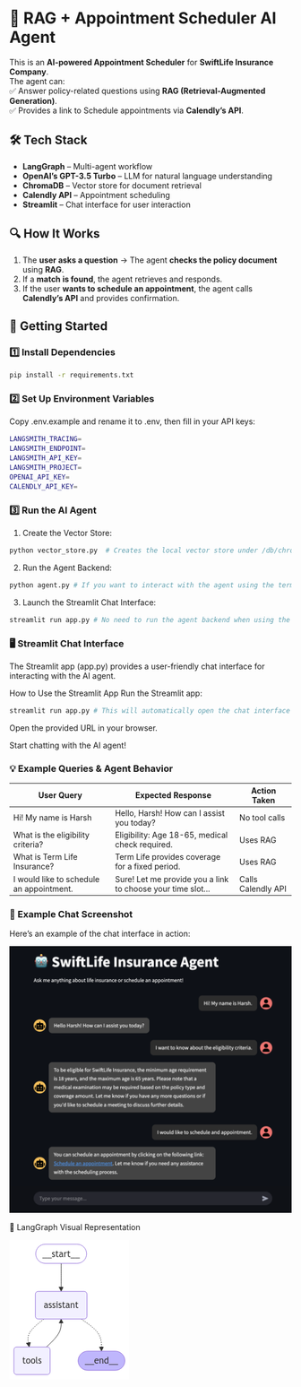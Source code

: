 # 📅 RAG + Appointment Scheduler AI Agent  

This is an **AI-powered Appointment Scheduler** for **SwiftLife Insurance Company**.  
The agent can:  
✅ Answer policy-related questions using **RAG (Retrieval-Augmented Generation)**.  
✅ Provides a link to Schedule appointments via **Calendly’s API**.

## 🛠️ Tech Stack  
- **LangGraph** – Multi-agent workflow  
- **OpenAI’s GPT-3.5 Turbo** – LLM for natural language understanding  
- **ChromaDB** – Vector store for document retrieval  
- **Calendly API** – Appointment scheduling  
- **Streamlit** – Chat interface for user interaction  

## 🔍 How It Works  
1. The **user asks a question** → The agent **checks the policy document** using **RAG**.  
2. If a **match is found**, the agent retrieves and responds.  
3. If the user **wants to schedule an appointment**, the agent calls **Calendly’s API** and provides confirmation.  

## 🚀 Getting Started  

### **1️⃣ Install Dependencies**  
```bash
pip install -r requirements.txt
```

### 2️⃣ Set Up Environment Variables
Copy .env.example and rename it to .env, then fill in your API keys:
```bash
LANGSMITH_TRACING=
LANGSMITH_ENDPOINT=
LANGSMITH_API_KEY=
LANGSMITH_PROJECT=
OPENAI_API_KEY=
CALENDLY_API_KEY=
```

### 3️⃣ Run the AI Agent
1. Create the Vector Store:

```bash
python vector_store.py  # Creates the local vector store under /db/chroma_db
```

2. Run the Agent Backend:

```bash
python agent.py # If you want to interact with the agent using the terminal
```

3. Launch the Streamlit Chat Interface:

```bash
streamlit run app.py # No need to run the agent backend when using the chat interface
```

### 🖥️ Streamlit Chat Interface
The Streamlit app (app.py) provides a user-friendly chat interface for interacting with the AI agent.

How to Use the Streamlit App
Run the Streamlit app:

```bash
streamlit run app.py # This will automatically open the chat interface in your browser
```

Open the provided URL in your browser.

Start chatting with the AI agent!

### 💡 Example Queries & Agent Behavior
| User Query | Expected Response | Action Taken |
|------------|-------------------|--------------|
| Hi! My name is Harsh	| Hello, Harsh! How can I assist you today? | No tool calls |
| What is the eligibility criteria? |	Eligibility: Age 18-65, medical check required. |	Uses RAG |
| What is Term Life Insurance? |	Term Life provides coverage for a fixed period. |	Uses RAG |
| I would like to schedule an appointment. |	Sure! Let me provide you a link to choose your time slot... | Calls Calendly API |

### 📸 Example Chat Screenshot
Here’s an example of the chat interface in action:

![Chat Example](chat.png)

📸 LangGraph Visual Representation

![Graph](assistant.png)